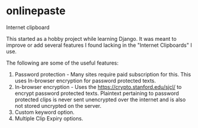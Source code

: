 # onlinepaste
Internet clipboard

This started as a hobby project while learning Django. It was meant to improve or add several features I found lacking in the "Internet Clipboards" I use. 

The following are some of the useful features:
  1) Password protection - Many sites require paid subscription for this. This uses In-browser encryption for password protected texts.
  2) In-browser encryption - Uses the https://crypto.stanford.edu/sjcl/ to encrypt password protected texts. Plaintext pertaining to password protected clips is never sent unencrypted over the internet and is also not stored uncrypted on the server. 
  3) Custom keyword option.
  4) Multiple Clip Expiry options.
